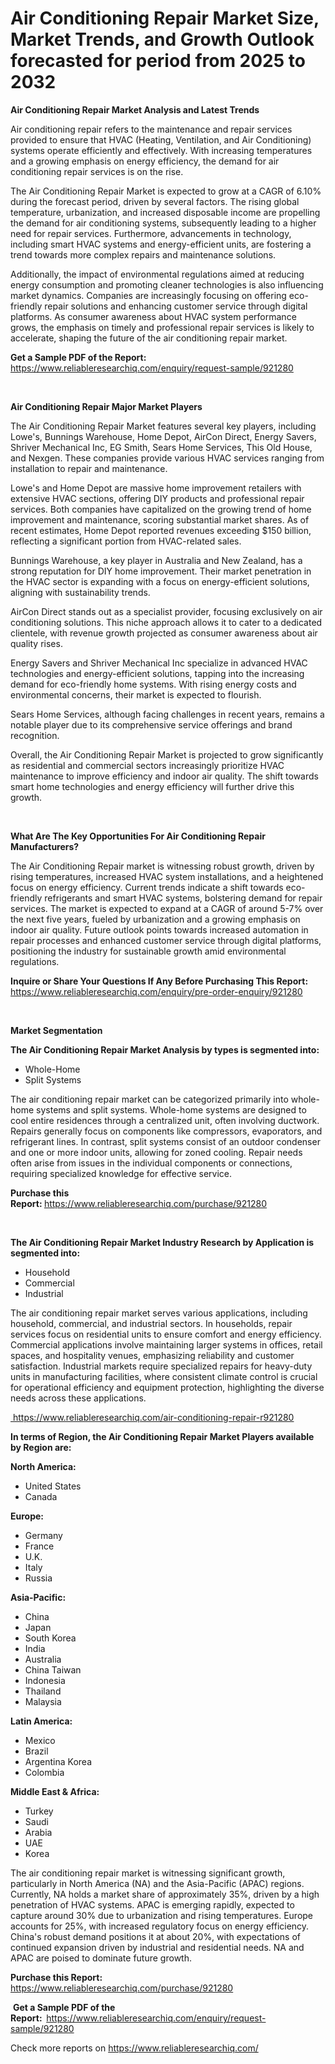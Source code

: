 <p><h1>Air Conditioning Repair Market Size, Market Trends, and Growth Outlook forecasted for period from 2025 to 2032</h1></p><p><strong>Air Conditioning Repair Market Analysis and Latest Trends</strong></p>
<p><p>Air conditioning repair refers to the maintenance and repair services provided to ensure that HVAC (Heating, Ventilation, and Air Conditioning) systems operate efficiently and effectively. With increasing temperatures and a growing emphasis on energy efficiency, the demand for air conditioning repair services is on the rise. </p><p>The Air Conditioning Repair Market is expected to grow at a CAGR of 6.10% during the forecast period, driven by several factors. The rising global temperature, urbanization, and increased disposable income are propelling the demand for air conditioning systems, subsequently leading to a higher need for repair services. Furthermore, advancements in technology, including smart HVAC systems and energy-efficient units, are fostering a trend towards more complex repairs and maintenance solutions. </p><p>Additionally, the impact of environmental regulations aimed at reducing energy consumption and promoting cleaner technologies is also influencing market dynamics. Companies are increasingly focusing on offering eco-friendly repair solutions and enhancing customer service through digital platforms. As consumer awareness about HVAC system performance grows, the emphasis on timely and professional repair services is likely to accelerate, shaping the future of the air conditioning repair market.</p></p>
<p><strong>Get a Sample PDF of the Report:&nbsp;</strong> <a href="https://www.reliableresearchiq.com/enquiry/request-sample/921280?utm_campaign=2268&utm_medium=2&utm_source=Github&utm_content=ia&utm_term=05032025&utm_id=air-conditioning-repair">https://www.reliableresearchiq.com/enquiry/request-sample/921280</a></p>
<p>&nbsp;</p>
<p><strong>Air Conditioning Repair Major Market Players</strong></p>
<p><p>The Air Conditioning Repair Market features several key players, including Lowe's, Bunnings Warehouse, Home Depot, AirCon Direct, Energy Savers, Shriver Mechanical Inc, EG Smith, Sears Home Services, This Old House, and Nexgen. These companies provide various HVAC services ranging from installation to repair and maintenance.</p><p>Lowe's and Home Depot are massive home improvement retailers with extensive HVAC sections, offering DIY products and professional repair services. Both companies have capitalized on the growing trend of home improvement and maintenance, scoring substantial market shares. As of recent estimates, Home Depot reported revenues exceeding $150 billion, reflecting a significant portion from HVAC-related sales.</p><p>Bunnings Warehouse, a key player in Australia and New Zealand, has a strong reputation for DIY home improvement. Their market penetration in the HVAC sector is expanding with a focus on energy-efficient solutions, aligning with sustainability trends.</p><p>AirCon Direct stands out as a specialist provider, focusing exclusively on air conditioning solutions. This niche approach allows it to cater to a dedicated clientele, with revenue growth projected as consumer awareness about air quality rises.</p><p>Energy Savers and Shriver Mechanical Inc specialize in advanced HVAC technologies and energy-efficient solutions, tapping into the increasing demand for eco-friendly home systems. With rising energy costs and environmental concerns, their market is expected to flourish.</p><p>Sears Home Services, although facing challenges in recent years, remains a notable player due to its comprehensive service offerings and brand recognition.</p><p>Overall, the Air Conditioning Repair Market is projected to grow significantly as residential and commercial sectors increasingly prioritize HVAC maintenance to improve efficiency and indoor air quality. The shift towards smart home technologies and energy efficiency will further drive this growth.</p></p>
<p>&nbsp;</p>
<p><strong>What Are The Key Opportunities For Air Conditioning Repair Manufacturers?</strong></p>
<p><p>The Air Conditioning Repair market is witnessing robust growth, driven by rising temperatures, increased HVAC system installations, and a heightened focus on energy efficiency. Current trends indicate a shift towards eco-friendly refrigerants and smart HVAC systems, bolstering demand for repair services. The market is expected to expand at a CAGR of around 5-7% over the next five years, fueled by urbanization and a growing emphasis on indoor air quality. Future outlook points towards increased automation in repair processes and enhanced customer service through digital platforms, positioning the industry for sustainable growth amid environmental regulations.</p></p>
<p><strong>Inquire or Share Your Questions If Any Before Purchasing This Report:</strong> <a href="https://www.reliableresearchiq.com/enquiry/pre-order-enquiry/921280?utm_campaign=2268&utm_medium=2&utm_source=Github&utm_content=ia&utm_term=05032025&utm_id=air-conditioning-repair">https://www.reliableresearchiq.com/enquiry/pre-order-enquiry/921280</a></p>
<p>&nbsp;</p>
<p><strong>Market Segmentation</strong></p>
<p><strong>The Air Conditioning Repair Market Analysis by types is segmented into:</strong></p>
<p><ul><li>Whole-Home</li><li>Split Systems</li></ul></p>
<p><p>The air conditioning repair market can be categorized primarily into whole-home systems and split systems. Whole-home systems are designed to cool entire residences through a centralized unit, often involving ductwork. Repairs generally focus on components like compressors, evaporators, and refrigerant lines. In contrast, split systems consist of an outdoor condenser and one or more indoor units, allowing for zoned cooling. Repair needs often arise from issues in the individual components or connections, requiring specialized knowledge for effective service.</p></p>
<p><strong>Purchase this Report:&nbsp;</strong><a href="https://www.reliableresearchiq.com/purchase/921280?utm_campaign=2268&utm_medium=2&utm_source=Github&utm_content=ia&utm_term=05032025&utm_id=air-conditioning-repair">https://www.reliableresearchiq.com/purchase/921280</a></p>
<p>&nbsp;</p>
<p><strong>The Air Conditioning Repair Market Industry Research by Application is segmented into:</strong></p>
<p><ul><li>Household</li><li>Commercial</li><li>Industrial</li></ul></p>
<p><p>The air conditioning repair market serves various applications, including household, commercial, and industrial sectors. In households, repair services focus on residential units to ensure comfort and energy efficiency. Commercial applications involve maintaining larger systems in offices, retail spaces, and hospitality venues, emphasizing reliability and customer satisfaction. Industrial markets require specialized repairs for heavy-duty units in manufacturing facilities, where consistent climate control is crucial for operational efficiency and equipment protection, highlighting the diverse needs across these applications.</p></p>
<p><a href="https://www.reliableresearchiq.com/air-conditioning-repair-r921280?utm_campaign=2268&utm_medium=2&utm_source=Github&utm_content=ia&utm_term=05032025&utm_id=air-conditioning-repair">&nbsp;https://www.reliableresearchiq.com/air-conditioning-repair-r921280</a></p>
<p><strong>In terms of Region, the Air Conditioning Repair Market Players available by Region are:</strong></p>
<p>
    <p> <strong> North America: </strong>
        <ul>
            <li>United States</li>
            <li>Canada</li>
        </ul>
        </p> 
    <p> <strong> Europe: </strong>
        <ul>
            <li>Germany</li>
            <li>France</li>
            <li>U.K.</li>
            <li>Italy</li>
            <li>Russia</li>
        </ul>
        </p> 
    <p> <strong> Asia-Pacific: </strong>
        <ul>
            <li>China</li>
            <li>Japan</li>
            <li>South Korea</li>
            <li>India</li>
            <li>Australia</li>
            <li>China Taiwan</li>
            <li>Indonesia</li>
            <li>Thailand</li>
            <li>Malaysia</li>
        </ul>
        </p> 
    <p> <strong> Latin America: </strong>
        <ul>
            <li>Mexico</li>
            <li>Brazil</li>
            <li>Argentina Korea</li>
            <li>Colombia</li>
        </ul>
        </p> 
    <p> <strong> Middle East & Africa: </strong>
        <ul>
            <li>Turkey</li>
            <li>Saudi</li>
            <li>Arabia</li>
            <li>UAE</li>
            <li>Korea</li>
        </ul>
    </p>
    </p>
<p><p>The air conditioning repair market is witnessing significant growth, particularly in North America (NA) and the Asia-Pacific (APAC) regions. Currently, NA holds a market share of approximately 35%, driven by a high penetration of HVAC systems. APAC is emerging rapidly, expected to capture around 30% due to urbanization and rising temperatures. Europe accounts for 25%, with increased regulatory focus on energy efficiency. China's robust demand positions it at about 20%, with expectations of continued expansion driven by industrial and residential needs. NA and APAC are poised to dominate future growth.</p></p>
<p><strong>Purchase this Report: </strong><a href="https://www.reliableresearchiq.com/purchase/921280?utm_campaign=2268&utm_medium=2&utm_source=Github&utm_content=ia&utm_term=05032025&utm_id=air-conditioning-repair">https://www.reliableresearchiq.com/purchase/921280</a></p>
<p>&nbsp;<strong>Get a Sample PDF of the Report:&nbsp;&nbsp;</strong><a href="https://www.reliableresearchiq.com/enquiry/request-sample/921280?utm_campaign=2268&utm_medium=2&utm_source=Github&utm_content=ia&utm_term=05032025&utm_id=air-conditioning-repair">https://www.reliableresearchiq.com/enquiry/request-sample/921280</a></p>
<p><strong></strong></p>
<p>Check more reports on <a href="https://www.reliableresearchiq.com/?utm_campaign=2268&utm_medium=2&utm_source=Github&utm_content=ia&utm_term=05032025&utm_id=air-conditioning-repair">https://www.reliableresearchiq.com/</a></p>